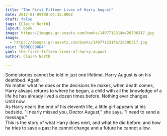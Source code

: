 ```yaml
---
title: "The First Fifteen Lives of Harry August"
date: 2017-01-09T00:04:32.000Z
draft: false
tags: [Claire North]
layout: book
image: https://images.gr-assets.com/books/1407712314m/20706317.jpg
image: 
  - https://images.gr-assets.com/books/1407712314m/20706317.jpg
asin: "B00ECE9OD4"
yaml: the-first-fifteen-lives-of-harry-august
author: Claire North

---
```


Some stories cannot be told in just one lifetime. Harry August is on his deathbed. Again.  
No matter what he does or the decisions he makes, when death comes, Harry always returns to where he began, a child with all the knowledge of a life he has already lived a dozen times before. Nothing ever changes.   
Until now.   
As Harry nears the end of his eleventh life, a little girl appears at his bedside. "I nearly missed you, Doctor August," she says. "I need to send a message."  
This is the story of what Harry does next, and what he did before, and how he tries to save a past he cannot change and a future he cannot allow.